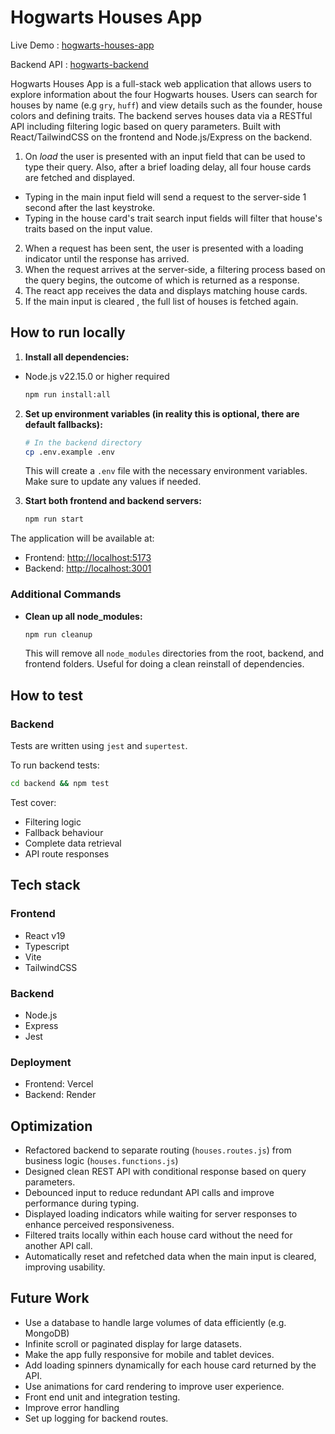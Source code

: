 # Hogwarts Houses App

Live Demo : [hogwarts-houses-app](https://hogwarts-houses-app-bdyn.vercel.app)

Backend API : [hogwarts-backend](https://hogwarts-backend-bq1b.onrender.com/houses)

Hogwarts Houses App is a full-stack web application that allows users to explore information about the four Hogwarts houses.
Users can search for houses by name (e.g `gry`, `huff`) and view details such as the founder, house colors and defining traits.
The backend serves houses data via a RESTful API including filtering logic based on query parameters.
Built with React/TailwindCSS on the frontend and Node.js/Express on the backend.

1. On _load_ the user is presented with an input field that can be used to type their query. Also, after a brief loading delay,
   all four house cards are fetched and displayed.

- Typing in the main input field will send a request to the server-side 1 second after the last keystroke.
- Typing in the house card's trait search input fields will filter that house's traits based on the input value.

2. When a request has been sent, the user is presented with a loading indicator until the response has arrived.
3. When the request arrives at the server-side, a filtering process based on the query begins, the outcome of which is returned as a response.
4. The react app receives the data and displays matching house cards.
5. If the main input is cleared , the full list of houses is fetched again.

## How to run locally

1. **Install all dependencies:**

- Node.js v22.15.0 or higher required

  ```bash
  npm run install:all
  ```

2. **Set up environment variables (in reality this is optional, there are default fallbacks):**

   ```bash
   # In the backend directory
   cp .env.example .env
   ```

   This will create a `.env` file with the necessary environment variables. Make sure to update any values if needed.

3. **Start both frontend and backend servers:**
   ```bash
   npm run start
   ```

The application will be available at:

- Frontend: [http://localhost:5173](http://localhost:5173)
- Backend: [http://localhost:3001](http://localhost:3001)

### Additional Commands

- **Clean up all node_modules:**
  ```bash
  npm run cleanup
  ```
  This will remove all `node_modules` directories from the root, backend, and frontend folders. Useful for doing a clean reinstall of dependencies.

## How to test

### Backend

Tests are written using `jest` and `supertest`.

To run backend tests:

```bash
cd backend && npm test
```

Test cover:

- Filtering logic
- Fallback behaviour
- Complete data retrieval
- API route responses

## Tech stack

### Frontend

- React v19
- Typescript
- Vite
- TailwindCSS

### Backend

- Node.js
- Express
- Jest

### Deployment

- Frontend: Vercel
- Backend: Render

## Optimization

- Refactored backend to separate routing (`houses.routes.js`) from business logic (`houses.functions.js`)
- Designed clean REST API with conditional response based on query parameters.
- Debounced input to reduce redundant API calls and improve performance during typing.
- Displayed loading indicators while waiting for server responses to enhance perceived responsiveness.
- Filtered traits locally within each house card without the need for another API call.
- Automatically reset and refetched data when the main input is cleared, improving usability.

## Future Work

- Use a database to handle large volumes of data efficiently (e.g. MongoDB)
- Infinite scroll or paginated display for large datasets.
- Make the app fully responsive for mobile and tablet devices.
- Add loading spinners dynamically for each house card returned by the API.
- Use animations for card rendering to improve user experience.
- Front end unit and integration testing.
- Improve error handling
- Set up logging for backend routes.
